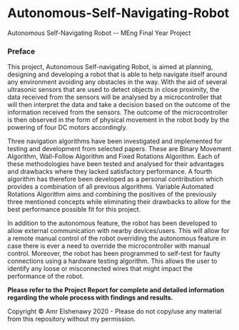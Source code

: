 # Autonomous-Self-Navigating-Robot
Autonomous Self-Navigating Robot -- MEng Final Year Project

### Preface
This project, Autonomous Self-navigating Robot, is aimed at planning, designing and developing a robot that is able to help navigate itself around any environment avoiding any obstacles in the way. With the aid of several ultrasonic sensors that are used to detect objects in close proximity, the data received from the sensors will be analysed by a microcontroller that will then interpret the data and take a decision based on the outcome of the information received from the sensors. The outcome of the microcontroller is then observed in the form of physical movement in the robot body by the powering of four DC motors accordingly. 

Three navigation algorithms have been investigated and implemented for testing and development from selected papers. These are Binary Movement Algorithm, Wall-Follow Algorithm and Fixed Rotations Algorithm. Each of these methodologies have been tested and analysed for their advantages and drawbacks where they lacked satisfactory performance. A fourth algorithm has therefore been developed as a personal contribution which provides a combination of all previous algorithms. Variable Automated Rotations Algorithm aims and combining the positives of the previously three mentioned concepts while eliminating their drawbacks to allow for the best performance possible fit for this project.

In addition to the autonomous feature, the robot has been developed to allow external communication with nearby devices/users. This will allow for a remote manual control of the robot overriding the autonomous feature in case there is ever a need to override the microcontroller with manual control. Moreover, the robot has been programmed to self-test for faulty connections using a hardware testing algorithm. This allows the user to identify any loose or misconnected wires that might impact the performance of the robot.

**Please refer to the Project Report for complete and detailed information regarding the whole process with findings and results.**

Copyright © Amr Elshenawy 2020 - Please do not copy/use any material from this repository without my permission.
